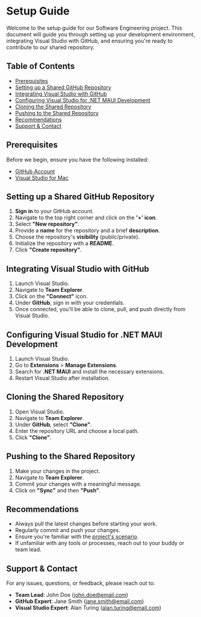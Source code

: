 # Setup Guide

Welcome to the setup guide for our Software Engineering project. This document will guide you through setting up your development environment, integrating Visual Studio with GitHub, and ensuring you're ready to contribute to our shared repository.

## Table of Contents

- [Prerequisites](#prerequisites)
- [Setting up a Shared GitHub Repository](#setting-up-a-shared-github-repository)
- [Integrating Visual Studio with GitHub](#integrating-visual-studio-with-github)
- [Configuring Visual Studio for .NET MAUI Development](#configuring-visual-studio-for-net-maui-development)
- [Cloning the Shared Repository](#cloning-the-shared-repository)
- [Pushing to the Shared Repository](#pushing-to-the-shared-repository)
- [Recommendations](#recommendations)
- [Support & Contact](#support--contact)

## Prerequisites

Before we begin, ensure you have the following installed:

- [GitHub Account](https://github.com/)
- [Visual Studio for Mac](https://visualstudio.microsoft.com/vs/mac/)

## Setting up a Shared GitHub Repository

1. **Sign in** to your GitHub account.
2. Navigate to the top right corner and click on the **'+' icon**.
3. Select **"New repository"**.
4. Provide a **name** for the repository and a brief **description**.
5. Choose the repository's **visibility** (public/private).
6. Initialize the repository with a **README**.
7. Click **"Create repository"**.

## Integrating Visual Studio with GitHub

1. Launch Visual Studio.
2. Navigate to **Team Explorer**.
3. Click on the **"Connect"** icon.
4. Under **GitHub**, sign in with your credentials.
5. Once connected, you'll be able to clone, pull, and push directly from Visual Studio.

## Configuring Visual Studio for .NET MAUI Development

1. Launch Visual Studio.
2. Go to **Extensions** > **Manage Extensions**.
3. Search for **.NET MAUI** and install the necessary extensions.
4. Restart Visual Studio after installation.

## Cloning the Shared Repository

1. Open Visual Studio.
2. Navigate to **Team Explorer**.
3. Under **GitHub**, select **"Clone"**.
4. Enter the repository URL and choose a local path.
5. Click **"Clone"**.

## Pushing to the Shared Repository

1. Make your changes in the project.
2. Navigate to **Team Explorer**.
3. Commit your changes with a meaningful message.
4. Click on **"Sync"** and then **"Push"**.

## Recommendations

- Always pull the latest changes before starting your work.
- Regularly commit and push your changes.
- Ensure you're familiar with the [project's scenario](scenario.md).
- If unfamiliar with any tools or processes, reach out to your buddy or team lead.

## Support & Contact

For any issues, questions, or feedback, please reach out to:

- **Team Lead**: John Doe ([john.doe@email.com](mailto:john.doe@email.com))
- **GitHub Expert**: Jane Smith ([jane.smith@email.com](mailto:jane.smith@email.com))
- **Visual Studio Expert**: Alan Turing ([alan.turing@email.com](mailto:alan.turing@email.com))
